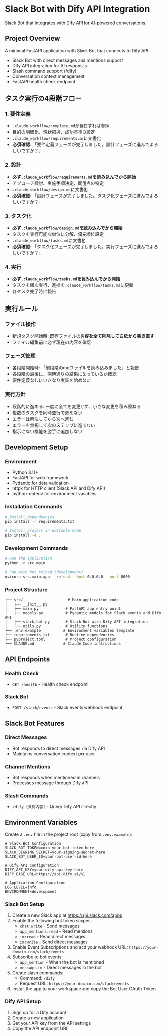 # Slack Bot with Dify API Integration

Slack Bot that integrates with Dify API for AI-powered conversations.

## Project Overview

A minimal FastAPI application with Slack Bot that connects to Dify API:
- Slack Bot with direct messages and mentions support
- Dify API integration for AI responses
- Slash command support (/dify)
- Conversation context management
- FastAPI health check endpoint

## タスク実行の4段階フロー

### 1. 要件定義
- `.claude_workflow/complete.md`が存在すれば参照
- 目的の明確化、現状把握、成功基準の設定
- `.claude_workflow/requirements.md`に文書化
- **必須確認**: 「要件定義フェーズが完了しました。設計フェーズに進んでよろしいですか？」

### 2. 設計
- **必ず`.claude_workflow/requirements.md`を読み込んでから開始**
- アプローチ検討、実施手順決定、問題点の特定
- `.claude_workflow/design.md`に文書化
- **必須確認**: 「設計フェーズが完了しました。タスク化フェーズに進んでよろしいですか？」

### 3. タスク化
- **必ず`.claude_workflow/design.md`を読み込んでから開始**
- タスクを実行可能な単位に分解、優先順位設定
- `.claude_workflow/tasks.md`に文書化
- **必須確認**: 「タスク化フェーズが完了しました。実行フェーズに進んでよろしいですか？」

### 4. 実行
- **必ず`.claude_workflow/tasks.md`を読み込んでから開始**
- タスクを順次実行、進捗を`.claude_workflow/tasks.md`に更新
- 各タスク完了時に報告

## 実行ルール
### ファイル操作
- 新規タスク開始時: 既存ファイルの**内容を全て削除して白紙から書き直す**
- ファイル編集前に必ず現在の内容を確認

### フェーズ管理
- 各段階開始時: 「前段階のmdファイルを読み込みました」と報告
- 各段階の最後に、期待通りの結果になっているか確認
- 要件定義なしにいきなり実装を始めない

### 実行方針
- 段階的に進める: 一度に全てを変更せず、小さな変更を積み重ねる
- 複数のタスクを同時並行で進めない
- エラーは解決してから次へ進む
- エラーを無視して次のステップに進まない
- 指示にない機能を勝手に追加しない

## Development Setup

### Environment
- Python 3.11+
- FastAPI for web framework
- Pydantic for data validation
- httpx for HTTP client (Slack API and Dify API)
- python-dotenv for environment variables

### Installation Commands
```bash
# Install dependencies
pip install -r requirements.txt

# Install project in editable mode
pip install -e .
```

### Development Commands
```bash
# Run the application
python -m src.main

# Run with hot reload (development)
uvicorn src.main:app --reload --host 0.0.0.0 --port 8000
```

### Project Structure
```
├── src/                    # Main application code
│   ├── __init__.py
│   ├── main.py            # FastAPI app entry point
│   ├── models.py          # Pydantic models for Slack events and Dify API
│   ├── slack_bot.py       # Slack Bot with Dify API integration
│   └── utils.py           # Utility functions
├── .env.example          # Environment variables template
├── requirements.txt       # Runtime dependencies
├── pyproject.toml         # Project configuration
└── CLAUDE.md             # Claude Code instructions
```

## API Endpoints

### Health Check
- `GET /health` - Health check endpoint

### Slack Bot
- `POST /slack/events` - Slack events webhook endpoint

## Slack Bot Features

### Direct Messages
- Bot responds to direct messages via Dify API
- Maintains conversation context per user

### Channel Mentions
- Bot responds when mentioned in channels
- Processes message through Dify API

### Slash Commands
- `/dify [質問内容]` - Query Dify API directly

## Environment Variables

Create a `.env` file in the project root (copy from `.env.example`):
```
# Slack Bot Configuration
SLACK_BOT_TOKEN=xoxb-your-bot-token-here
SLACK_SIGNING_SECRET=your-signing-secret-here
SLACK_BOT_USER_ID=your-bot-user-id-here

# Dify API Configuration
DIFY_API_KEY=your-dify-api-key-here
DIFY_BASE_URL=https://api.dify.ai/v1

# Application Configuration
LOG_LEVEL=info
ENVIRONMENT=development
```

### Slack Bot Setup

1. Create a new Slack app at https://api.slack.com/apps
2. Enable the following bot token scopes:
   - `chat:write` - Send messages
   - `app_mentions:read` - Read mentions
   - `im:read` - Read direct messages
   - `im:write` - Send direct messages
3. Enable Event Subscriptions and add your webhook URL: `https://your-domain.com/slack/events`
4. Subscribe to bot events:
   - `app_mention` - When the bot is mentioned
   - `message.im` - Direct messages to the bot
5. Create slash commands:
   - Command: `/dify`
   - Request URL: `https://your-domain.com/slack/events`
6. Install the app to your workspace and copy the Bot User OAuth Token

### Dify API Setup

1. Sign up for a Dify account
2. Create a new application
3. Get your API key from the API settings
4. Copy the API endpoint URL